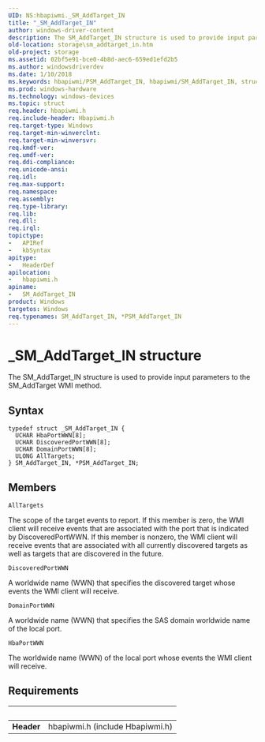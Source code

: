 ```yaml
---
UID: NS:hbapiwmi._SM_AddTarget_IN
title: "_SM_AddTarget_IN"
author: windows-driver-content
description: The SM_AddTarget_IN structure is used to provide input parameters to the SM_AddTarget WMI method.
old-location: storage\sm_addtarget_in.htm
old-project: storage
ms.assetid: 02bf5e91-bce0-4b8d-aec6-659ed1efd2b5
ms.author: windowsdriverdev
ms.date: 1/10/2018
ms.keywords: hbapiwmi/PSM_AddTarget_IN, hbapiwmi/SM_AddTarget_IN, structs-Fibre_5be38245-d926-427e-bad7-2d537495eb88.xml, PSM_AddTarget_IN, *PSM_AddTarget_IN, storage.sm_addtarget_in, SM_AddTarget_IN, PSM_AddTarget_IN structure pointer [Storage Devices], _SM_AddTarget_IN, SM_AddTarget_IN structure [Storage Devices]
ms.prod: windows-hardware
ms.technology: windows-devices
ms.topic: struct
req.header: hbapiwmi.h
req.include-header: Hbapiwmi.h
req.target-type: Windows
req.target-min-winverclnt: 
req.target-min-winversvr: 
req.kmdf-ver: 
req.umdf-ver: 
req.ddi-compliance: 
req.unicode-ansi: 
req.idl: 
req.max-support: 
req.namespace: 
req.assembly: 
req.type-library: 
req.lib: 
req.dll: 
req.irql: 
topictype:
-	APIRef
-	kbSyntax
apitype:
-	HeaderDef
apilocation:
-	hbapiwmi.h
apiname:
-	SM_AddTarget_IN
product: Windows
targetos: Windows
req.typenames: SM_AddTarget_IN, *PSM_AddTarget_IN
---
```


# _SM_AddTarget_IN structure
The SM_AddTarget_IN structure is used to provide input parameters to the SM_AddTarget WMI method.

## Syntax
````
typedef struct _SM_AddTarget_IN {
  UCHAR HbaPortWWN[8];
  UCHAR DiscoveredPortWWN[8];
  UCHAR DomainPortWWN[8];
  ULONG AllTargets;
} SM_AddTarget_IN, *PSM_AddTarget_IN;
````

## Members


`AllTargets`

The scope of the target events to report. If this member is zero, the WMI client will receive events that are associated with the port that is indicated by DiscoveredPortWWN. If this member is nonzero, the WMI client will receive events that are associated with all currently discovered targets as well as targets that are discovered in the future.

`DiscoveredPortWWN`

A worldwide name (WWN) that specifies the discovered target whose events the WMI client will receive.

`DomainPortWWN`

A worldwide name (WWN) that specifies the SAS domain worldwide name of the local port.

`HbaPortWWN`

The worldwide name (WWN) of the local port whose events the WMI client will receive.


## Requirements
| &nbsp; | &nbsp; |
| ---- |:---- |
| **Header** | hbapiwmi.h (include Hbapiwmi.h) |